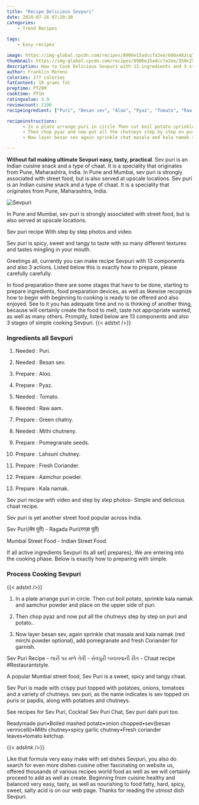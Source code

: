 ```yaml
---
title: "Recipe Delicious Sevpuri"
date: 2020-07-16 07:20:30
categories:
    - Trend Recipes
    
tags:
    - Easy recipes

image: https://img-global.cpcdn.com/recipes/8906e15adcc7a2ee/680x482cq70/sevpuri-recipe-main-photo.jpg
thumbnail: https://img-global.cpcdn.com/recipes/8906e15adcc7a2ee/350x250cq70/sevpuri-recipe-main-photo.jpg
description: How to Cook Delicious Sevpuri with 13 ingredients and 3 stages of easy cooking.
author: Franklin Moreno
calories: 277 calories
fatContent: 10 grams fat
preptime: PT29M
cooktime: PT1H
ratingvalue: 3.9
reviewcount: 1106
recipeingredient: ["Puri", "Besan sev", "Aloo", "Pyaz", "Tomato", "Raw aam", "Green chatny", "Mithi chutneny", "Pomegranate seeds", "Lahsuni chutney", "Fresh Coriander", "Aamchur powder", "Kala namak"]

recipeinstructions: 
      - In a plate arrange puri in circle Then cut boil potato sprinkle kala namak and aamchur powder and place on the upper side of puri 
      - Then chop pyaz and now put all the chutneys step by step on puri and potato 
      - Now layer besan sev again sprinkle chat masala and kala namak red mirchi powder optional add pomegranate and fresh Coriander for garnish

---
```




**Without fail making ultimate Sevpuri easy, tasty, practical**. Sev puri is an Indian cuisine snack and a type of chaat. It is a speciality that originates from Pune, Maharashtra, India. In Pune and Mumbai, sev puri is strongly associated with street food, but is also served at upscale locations. Sev puri is an Indian cuisine snack and a type of chaat. It is a speciality that originates from Pune, Maharashtra, India.


![Sevpuri](https://img-global.cpcdn.com/recipes/8906e15adcc7a2ee/680x482cq70/sevpuri-recipe-main-photo.jpg "Sevpuri")



In Pune and Mumbai, sev puri is strongly associated with street food, but is also served at upscale locations.

Sev puri recipe With step by step photos and video.

Sev puri is spicy, sweet and tangy to taste with so many different textures and tastes mingling in your mouth.


Greetings all, currently you can make recipe Sevpuri with 13 components and also 3 actions. Listed below this is exactly how to prepare, please carefully carefully.

In food preparation there are some stages that have to be done, starting to prepare ingredients, food preparation devices, as well as likewise recognize how to begin with beginning to cooking is ready to be offered and also enjoyed. See to it you has adequate time and no is thinking of another thing, because will certainly create the food to melt, taste not appropriate wanted, as well as many others. Promptly, listed below are 13 components and also 3 stages of simple cooking Sevpuri.
{{< adstxt />}}

### Ingredients all Sevpuri


1. Needed  : Puri.

1. Needed  : Besan sev.

1. Prepare  : Aloo.

1. Prepare  : Pyaz.

1. Needed  : Tomato.

1. Needed  : Raw aam.

1. Prepare  : Green chatny.

1. Needed  : Mithi chutneny.

1. Prepare  : Pomegranate seeds.

1. Prepare  : Lahsuni chutney.

1. Prepare  : Fresh Coriander.

1. Prepare  : Aamchur powder.

1. Prepare  : Kala namak.


Sev puri recipe with video and step by step photos- Simple and delicious chaat recipe.

Sev puri is yet another street food popular across India.

Sev Puri(सेव पूरी) - Ragada Puri(रगड़ा पूरी)

Mumbai Street Food - Indian Street Food.


If all active ingredients Sevpuri its all set| prepares}, We are entering into the cooking phase. Below is exactly how to preparing with simple.

### Process Cooking Sevpuri

{{< adstxt />}}


1. In a plate arrange puri in circle. Then cut boil potato, sprinkle kala namak and aamchur powder and place on the upper side of puri.



1. Then chop pyaz and now put all the chutneys step by step on puri and potato..



1. Now layer besan sev, again sprinkle chat masala and kala namak (red mirchi powder optional), add pomegranate and fresh Coriander for garnish.




Sev Puri Recipe - લારી પર મળે તેવી - સેવપુરી બનાવવાની રીત - Chaat recipe #Restaurantstyle.

A popular Mumbai street food, Sev Puri is a sweet, spicy and tangy chaat.

Sev Puri is made with crispy puri topped with potatoes, onions, tomatoes and a variety of chutneys. sev puri, as the name indicates is sev topped on puris or papdis, along with potatoes and chutneys.

See recipes for Sev Puri, Cocktail Sev Puri Chat, Sev puri dahi puri too.

Readymade puri•Boiled mashed potato•onion chopped•sev(besan vermicelli)•Mithi chutney•spicy garlic chutney•Fresh coriander leaves•tomato ketchup.


{{< adslink />}}

Like that formula very easy make with set dishes Sevpuri, you also do search for even more dishes cuisine other fascinating on website us, offered thousands of various recipes world food as well as we will certainly proceed to add as well as create. Beginning from cuisine healthy and balanced very easy, tasty, as well as nourishing to food fatty, hard, spicy, sweet, salty acid is on our web page. Thanks for reading the utmost dish Sevpuri.

